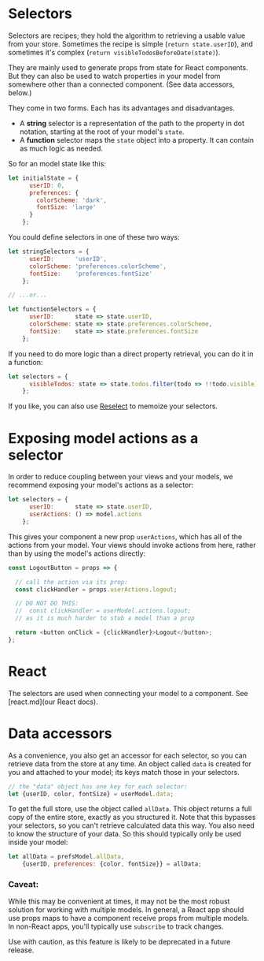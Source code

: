 
# Selectors

Selectors are recipes; they hold the algorithm to retrieving a usable value
from your store. Sometimes the recipe is simple (`return state.userID`), and
sometimes it's complex (`return visibleTodosBeforeDate(state)`).

They are mainly used to generate props from state for React components.
But they can also be used to watch properties in your model from somewhere
other than a connected component. (See data accessors, below.)

They come in two forms. Each has its advantages and disadvantages.

* A **string** selector is a representation of the path to the property in dot notation, starting at the root of your model's `state`.
* A **function** selector maps the `state` object into a property. It can contain as much logic as needed.

So for an model state like this:

```js
let initialState = {
      userID: 0,
      preferences: {
        colorScheme: 'dark',
        fontSize: 'large'
      }
    };
```
You could define selectors in one of these two ways:

```js
let stringSelectors = {
      userID:      'userID',
      colorScheme: 'preferences.colorScheme',
      fontSize:    'preferences.fontSize'
    };

// ...or...

let functionSelectors = {
      userID:      state => state.userID,
      colorScheme: state => state.preferences.colorScheme,
      fontSize:    state => state.preferences.fontSize
    };
```

If you need to do more logic than a direct property retrieval, you
can do it in a function:

```js
let selectors = {
      visibleTodos: state => state.todos.filter(todo => !!todo.visible)
    };
```

If you like, you can also use [Reselect](https://github.com/reactjs/reselect)
to memoize your selectors.


# Exposing model actions as a selector

In order to reduce coupling between your views and your models, we recommend
exposing your model's actions as a selector:

```js
let selectors = {
      userID:      state => state.userID,
      userActions: () => model.actions
    };
```

This gives your component a new prop `userActions`, which has all of the
actions from your model. Your views should invoke actions from here, rather
than by using the model's actions directly:

```js
const LogoutButton = props => {

  // call the action via its prop:
  const clickHandler = props.userActions.logout;

  // DO NOT DO THIS:
  //  const clickHandler = userModel.actions.logout;
  // as it is much harder to stub a model than a prop

  return <button onClick = {clickHandler}>Logout</button>;
};
```

# React

The selectors are used when connecting your model to a component.
See [react.md](our React docs).

# Data accessors

As a convenience, you also get an accessor for each selector, so you can retrieve
data from the store at any time. An object called `data` is created for you and
attached to your model; its keys match those in your selectors.

```javascript
// the "data" object has one key for each selector:
let {userID, color, fontSize} = userModel.data;
```

To get the full store, use the object called `allData`. This object
returns a full copy of the entire store, exactly as you
structured it. Note that this bypasses your selectors, so you can't
retrieve calculated data this way. You also need to know the structure
of your data. So this should typically only be used inside your model:

```javascript
let allData = prefsModel.allData,
    {userID, preferences: {color, fontSize}} = allData;
```

### Caveat:
While this may be convenient at times, it may not be the most robust
solution for working with multiple models. In general, a React app
should use props maps to have a component receive props
from multiple models. In non-React apps, you'll typically use
`subscribe` to track changes. 

Use with caution, as this feature is likely to be deprecated in a future release.
